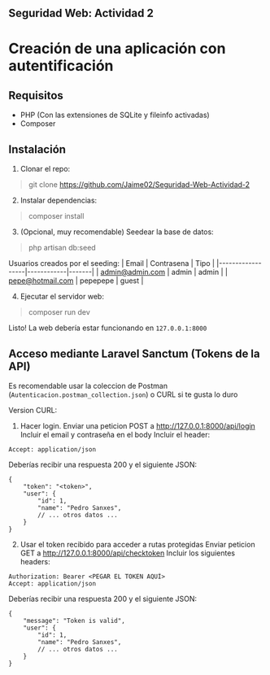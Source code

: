 ## Seguridad Web: Actividad 2
# Creación de una aplicación con autentificación

## Requisitos

- PHP (Con las extensiones de SQLite y fileinfo activadas)
- Composer

## Instalación

1. Clonar el repo:

> git clone https://github.com/Jaime02/Seguridad-Web-Actividad-2

2. Instalar dependencias:

> composer install

3. (Opcional, muy recomendable) Seedear la base de datos:

> php artisan db:seed

Usuarios creados por el seeding:
| Email            | Contrasena | Tipo  |
|------------------|------------|-------|
| admin@admin.com  | admin      | admin |
| pepe@hotmail.com | pepepepe   | guest |

4. Ejecutar el servidor web:

> composer run dev

Listo! La web debería estar funcionando en `127.0.0.1:8000`


## Acceso mediante Laravel Sanctum (Tokens de la API)
Es recomendable usar la coleccion de Postman (`Autenticacion.postman_collection.json`) o CURL si te gusta lo duro

Version CURL:
1. Hacer login. Enviar una peticion POST a http://127.0.0.1:8000/api/login
Incluir el email y contraseña en el body
Incluir el header:
```
Accept: application/json
```

Deberías recibir una respuesta 200 y el siguiente JSON:

```jsonc
{
    "token": "<token>",
    "user": {
        "id": 1,
        "name": "Pedro Sanxes",
        // ... otros datos ...
    }
}
```

2. Usar el token recibido para acceder a rutas protegidas
Enviar peticion GET a http://127.0.0.1:8000/api/checktoken
Incluir los siguientes headers:
```
Authorization: Bearer <PEGAR EL TOKEN AQUÍ>
Accept: application/json
```

Deberías recibir una respuesta 200 y el siguiente JSON:
```jsonc
{
    "message": "Token is valid",
    "user": {
        "id": 1,
        "name": "Pedro Sanxes",
        // ... otros datos ...
    }
}
```